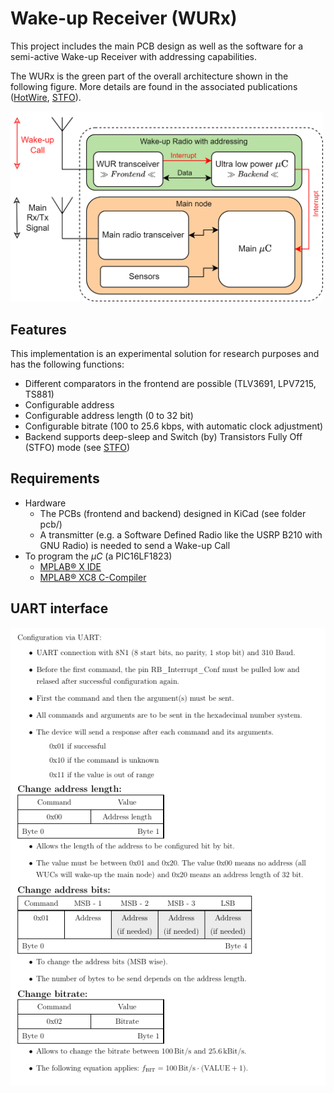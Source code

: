 # Wake-up Receiver (WURx)
This project includes the main PCB design as well as the software for a semi-active Wake-up Receiver with addressing capabilities.

The WURx is the green part of the overall architecture shown in the following figure.
More details are found in the associated publications ([HotWire], [STFO]).

<img src="files/general_wur_architecture.png" alt="overall wur architecture" width="500"/>

 

## Features
This implementation is an experimental solution for research purposes and has the following functions:

- Different comparators in the frontend are possible (TLV3691, LPV7215, TS881)
- Configurable address
- Configurable address length (0 to 32 bit)
- Configurable bitrate (100 to 25.6 kbps, with automatic clock adjustment)
- Backend supports deep-sleep and Switch (by) Transistors Fully Off (STFO) mode (see [STFO])


## Requirements
- Hardware
  - The PCBs (frontend and backend) designed in KiCad (see folder pcb/)
  - A transmitter (e.g. a Software Defined Radio like the USRP B210 with GNU Radio) is needed to send a Wake-up Call
- To program the $\mu C$ (a PIC16LF1823)
    - [MPLAB&reg; X IDE](https://www.microchip.com/en-us/tools-resources/develop/mplab-x-ide#)
    - [MPLAB&reg; XC8 C-Compiler](https://www.microchip.com/en-us/tools-resources/develop/mplab-xc-compilers/downloads-documentation#XC8)
    


## UART interface
![UART Interface](files/uart_interface.PNG)




[HotWire]: https://paper1
[STFO]: https://paper2